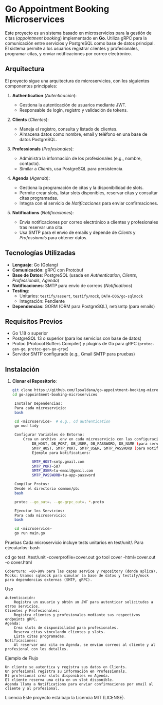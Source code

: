 
# Go Appointment Booking Microservices

Este proyecto es un sistema basado en microservicios para la gestión de citas (*appointment booking*) implementado en **Go**. Utiliza gRPC para la comunicación entre servicios y PostgreSQL como base de datos principal. El sistema permite a los usuarios registrar clientes y profesionales, programar citas, y enviar notificaciones por correo electrónico.

## Arquitectura

El proyecto sigue una arquitectura de microservicios, con los siguientes componentes principales:

1. **Authentication** (*Autenticación*):
   - Gestiona la autenticación de usuarios mediante JWT.
   - Responsable de login, registro y validación de tokens.

2. **Clients** (*Clientes*):
   - Maneja el registro, consulta y listado de clientes.
   - Almacena datos como nombre, email y teléfono en una base de datos PostgreSQL.

3. **Professionals** (*Profesionales*):
   - Administra la información de los profesionales (e.g., nombre, contacto).
   - Similar a *Clients*, usa PostgreSQL para persistencia.

4. **Agenda** (*Agenda*):
   - Gestiona la programación de citas y la disponibilidad de slots.
   - Permite crear slots, listar slots disponibles, reservar citas y consultar citas programadas.
   - Integra con el servicio de *Notificaciones* para enviar confirmaciones.

5. **Notifications** (*Notificaciones*):
   - Envía notificaciones por correo electrónico a clientes y profesionales tras reservar una cita.
   - Usa SMTP para el envío de emails y depende de *Clients* y *Professionals* para obtener datos.

## Tecnologías Utilizadas

- **Lenguaje**: Go (Golang)
- **Comunicación**: gRPC con Protobuf
- **Base de Datos**: PostgreSQL (usada en *Authentication*, *Clients*, *Professionals*, *Agenda*)
- **Notificaciones**: SMTP para envío de correos (*Notifications*)
- **Testing**: 
  - Unitarios: `testify/assert`, `testify/mock`, `DATA-DOG/go-sqlmock`
  - Integración: Pendiente
- **Dependencias**: GORM (ORM para PostgreSQL), net/smtp (para emails)

## Requisitos Previos

- Go 1.18 o superior
- PostgreSQL 13 o superior (para los servicios con base de datos)
- Protoc (Protocol Buffers Compiler) y plugins de Go para gRPC (`protoc-gen-go`, `protoc-gen-go-grpc`)
- Servidor SMTP configurado (e.g., Gmail SMTP para pruebas)

## Instalación

1. **Clonar el Repositorio**:
   ```bash
   git clone https://github.com/lpsaldana/go-appointment-booking-microservices.git
   cd go-appointment-booking-microservices

    Instalar Dependencias:
    Para cada microservicio:
    bash

    cd <microservice>  # e.g., cd authentication
    go mod tidy

    Configurar Variables de Entorno:
        Crea un archivo .env en cada microservicio con las configuraciones necesarias:
            DB_HOST, DB_PORT, DB_USER, DB_PASSWORD, DB_NAME (para servicios con DB)
            SMTP_HOST, SMTP_PORT, SMTP_USER, SMTP_PASSWORD (para Notifications)
            Ejemplo para Notifications:

            SMTP_HOST=smtp.gmail.com
            SMTP_PORT=587
            SMTP_USER=tu-email@gmail.com
            SMTP_PASSWORD=tu-app-password

    Compilar Protos:
    Desde el directorio common/pb:
    bash

    protoc --go_out=. --go-grpc_out=. *.proto

    Ejecutar los Servicios:
    Para cada microservicio:
    bash

    cd <microservice>
    go run main.go

Pruebas
Cada microservicio incluye tests unitarios en test/unit/. Para ejecutarlos:
bash

cd <microservice>
go test ./test/unit -coverprofile=cover.out
go tool cover -html=cover.out -o cover.html

    Cobertura: ~80-90% para las capas service y repository (donde aplica).
    Mocks: Usamos sqlmock para simular la base de datos y testify/mock para dependencias externas (SMTP, gRPC).

Uso

    Autenticación:
        Registra un usuario y obtén un JWT para autenticar solicitudes a otros servicios.
    Clientes y Profesionales:
        Registra clientes y profesionales mediante sus respectivos endpoints gRPC.
    Agenda:
        Crea slots de disponibilidad para profesionales.
        Reserva citas vinculando clientes y slots.
        Lista citas programadas.
    Notificaciones:
        Al reservar una cita en Agenda, se envían correos al cliente y al profesional con los detalles.

Ejemplo de Flujo

    Un cliente se autentica y registra sus datos en Clients.
    Un profesional registra su información en Professionals.
    El profesional crea slots disponibles en Agenda.
    El cliente reserva una cita en un slot disponible.
    Agenda llama a Notifications para enviar confirmaciones por email al cliente y al profesional.

Licencia
Este proyecto está bajo la Licencia MIT (LICENSE).
